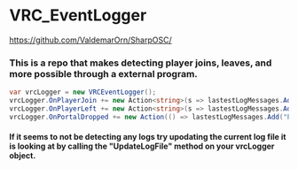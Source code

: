 # VRC_EventLogger

https://github.com/ValdemarOrn/SharpOSC/

### This is a repo that makes detecting player joins, leaves, and more possible through a external program.
```c# Example using player join, leave, and portal dropped-> 
var vrcLogger = new VRCEventLogger();
vrcLogger.OnPlayerJoin += new Action<string>(s => lastestLogMessages.Add(s + " Joined!"));
vrcLogger.OnPlayerLeft += new Action<string>(s => lastestLogMessages.Add(s + " Left!"));
vrcLogger.OnPortalDropped += new Action(() => lastestLogMessages.Add("Portal Dropped!"));
```
#### If it seems to not be detecting any logs try upodating the current log file it is looking at by calling the \"UpdateLogFile\" method on your vrcLogger object.


